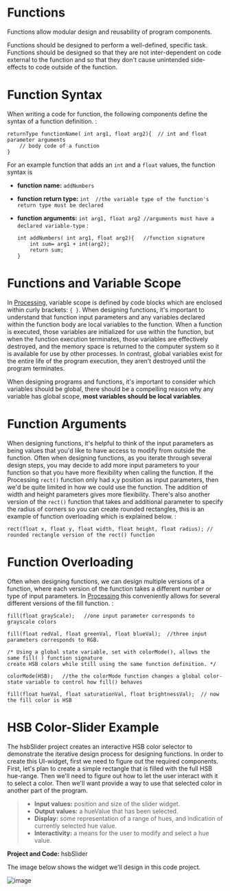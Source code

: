 Functions
==========

Functions allow modular design and reusability of program components.

Functions should be designed to perform a well-defined, specific task. Functions should be designed so that they are not inter-dependent on code external to the function and so that they don't cause unintended side-effects to code outside of the function.

Function Syntax
===============

When writing a code for function, the following components define the syntax of a function definition. :

    returnType functionName( int arg1, float arg2){  // int and float parameter arguments
        // body code of a function
    }

For an example function that adds an `int` and a `float` values, the function syntax is

-   **function name:** `addNumbers`
-   **function return type:** `int  //the variable type of the function's return type must be declared`
-   **function arguments:** `int arg1, float arg2 //arguments must have a declared variable-type` :

        int addNumbers( int arg1, float arg2){   //function signature
            int sum= arg1 + int(arg2);
            return sum;
        }

Functions and Variable Scope
============================

In [Processing](http://processing.org), variable scope is defined by code blocks which are enclosed within curly brackets: `{ }`. When designing functions, it's important to understand that function input parameters and any variables declared within the function body are local variables to the function. When a function is executed, those variables are initialized for use within the function, but when the function execution terminates, those variables are effectively destroyed, and the memory space is returned to the computer system so it is available for use by other processes. In contrast, global variables exist for the entire life of the program execution, they aren't destroyed until the program terminates.

When designing programs and functions, it's important to consider which variables should be global, there should be a compelling reason why any variable has global scope, **most variables should be local variables**.

Function Arguments
==================

When designing functions, it's helpful to think of the input parameters as being values that you'd like to have access to modify from outside the function. Often when designing functions, as you iterate through several design steps, you may decide to add more input parameters to your function so that you have more flexibility when calling the function. If the Processing `rect()` function only had x,y position as input parameters, then we'd be quite limited in how we could use the function. The addition of width and height parameters gives more flexibility. There's also another version of the `rect()` function that takes and additional parameter to specify the radius of corners so you can create rounded rectangles, this is an example of function overloading which is explained below. :

    rect(float x, float y, float width, float height, float radius); // rounded rectangle version of the rect() function

Function Overloading
====================

Often when designing functions, we can design multiple versions of a function, where each version of the function takes a different number or type of input parameters. In [Processing](http://processing.org) this conveniently allows for several different versions of the fill function. :

    fill(float grayScale);   //one input parameter corresponds to grayscale colors

    fill(float redVal, float greenVal, float blueVal);  //three input parameters corresponds to RGB.

    /* Using a global state variable, set with colorMode(), allows the same fill( ) function signature 
    create HSB colors while still using the same function definition. */

    colorMode(HSB);   //the the colorMode function changes a global color-state variable to control how fill() behaves

    fill(float hueVal, float saturationVal, float brightnessVal);  // now the fill color is HSB

HSB Color-Slider Example
========================

The hsbSlider project creates an interactive HSB color selector to demonstrate the iterative design process for designing functions. In order to create this UI-widget, first we need to figure out the required components. First, let's plan to create a simple rectangle that is filled with the full HSB hue-range. Then we'll need to figure out how to let the user interact with it to select a color. Then we'll want provide a way to use that selected color in another part of the program.

> -   **Input values:** position and size of the slider widget.
> -   **Output values:** a hueValue that has been selected.
> -   **Display:** some representation of a range of hues, and indication of currently selected hue value.
> -   **Interactivity:** a means for the user to modify and select a hue value.

**Project and Code:** hsbSlider

The image below shows the widget we'll design in this code project.

![image](/images/HSBSlider.png)